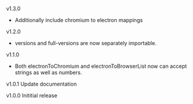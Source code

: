 v1.3.0

* Additionally include chromium to electron mappings

v1.2.0

* versions and full-versions are now separately importable.

v1.1.0

* Both electronToChromium and electronToBrowserList now can accept strings as well as numbers.

v1.0.1
Update documentation

v1.0.0
Inititial release
